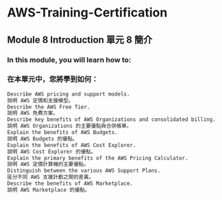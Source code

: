 # AWS-Training-Certification
## Module 8 Introduction 單元 8 簡介

### In this module, you will learn how to: 
### 在本單元中，您將學到如何：
```bash
Describe AWS pricing and support models.
說明 AWS 定價和支援模型。
Describe the AWS Free Tier.
說明 AWS 免費方案。
Describe key benefits of AWS Organizations and consolidated billing.
說明 AWS Organizations 的主要優點與合併帳單。
Explain the benefits of AWS Budgets.
說明 AWS Budgets 的優點。
Explain the benefits of AWS Cost Explorer.
說明 AWS Cost Explorer 的優點。
Explain the primary benefits of the AWS Pricing Calculator.
說明 AWS 定價計算機的主要優點。
Distinguish between the various AWS Support Plans.
區分不同 AWS 支援計劃之間的差異。
Describe the benefits of AWS Marketplace.
說明 AWS Marketplace 的優點。
```
